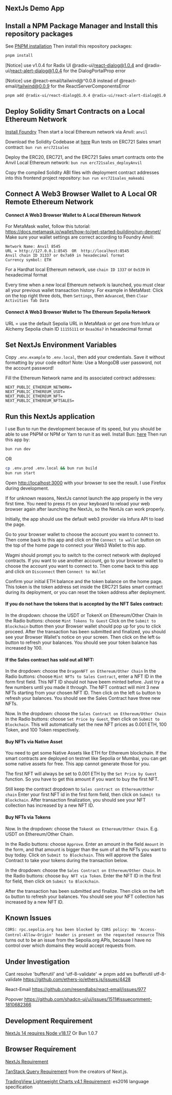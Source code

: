 ## NextJs Demo App

## Install a NPM Package Manager and Install this repository packages

See [PNPM installation](https://pnpm.io/installation)
Then install this repository packages:

```bash
pnpm install
```

[Notice] use v1.0.4 for Radix UI @radix-ui/react-dialog@1.0.4 and @radix-ui/react-alert-dialog@1.0.4 for the DialogPortalProp error

[Notice] use @react-email/tailwind@^0.0.8 instead of @react-email/tailwind@0.0.9 for the ReactServerComponentsError

```bash
pnpm add @radix-ui/react-dialog@1.0.4 @radix-ui/react-alert-dialog@1.0.4 @react-email/tailwind@^0.0.8
```

## Deploy Solidity Smart Contracts on a Local Ethereum Network

[Install Foundry](https://book.getfoundry.sh/getting-started/installation)
Then start a local Ethereum network via Anvil: `anvil`

Download the Solidity Codebase at [here](https://github.com/AuroraLantean/foundry-d2)
Run tests on ERC721 Sales smart contract: `bun run erc721sales`

Deploy the ERC20, ERC721, and the ERC721 Sales smart contracts onto the Anvil Local Ethereum network:
`bun run erc721sales_deployAnvil`

Copy the compiled Solidity ABI files with deployment contract addresses into this frontend project repository: `bun run erc721sales_makeabi`

## Connect A Web3 Browser Wallet to A Local OR Remote Ethereum Network

#### Connect A Web3 Browser Wallet to A Local Ethereum Network

For MetaMask wallet, follow this tutorial: https://docs.metamask.io/wallet/how-to/get-started-building/run-devnet/
Make sure your wallet settings are correct according to Foundry Anvil:

```
Network Name: Anvil 8545
URL = http://127.0.0.1:8545  OR  http://localhost:8545
Anvil chain ID 31337 or 0x7a69 in hexadecimal format
Currency symbol: ETH
```

For a Hardhat local Ethereum network, use `chain ID 1337` or `0x539` in hexadecimal format

Every time when a new local Ethereum network is launched, you must clear all your previous wallet transaction history. For example in MetaMast: Click on the top right three dots, then `Settings`, then `Advanced`, then `Clear Activities Tab Data`

#### Connect A Web3 Browser Wallet to The Ethereum Sepolia Network

URL = use the default Sepolia URL in MetaMask or get one from Infura or Alchemy
Sepolia chain ID `11155111` or `0xaa36a7` in hexadecimal format

## Set NextJs Environment Variables

Copy `.env.example` to `.env.local`, then add your credentials. Save it without formatting by your code editor!
Note: Use a MongoDB user password, not the account password!

Fill the Ethereum Network name and its associated contract addresses:

```
NEXT_PUBLIC_ETHEREUM_NETWORK=
NEXT_PUBLIC_ETHEREUM_USDT=
NEXT_PUBLIC_ETHEREUM_NFT=
NEXT_PUBLIC_ETHEREUM_NFTSALES=
```

## Run this NextJs application

I use Bun to run the development because of its speed, but you should be able to use PNPM or NPM or Yarn to run it as well.
Install Bun: [here](https://bun.sh/docs/installation)
Then run this app by:

```bash
bun run dev
```

OR

```bash
cp .env.prod .env.local && bun run build
bun run start
```

Open [http://localhost:3000](http://localhost:3000) with your browser to see the result. I use Firefox during development.

If for unknown reasons, NextJs cannot launch the app properly in the very first time. You need to press `F5` on your keyboard to reload your web browser again after launching the NextJs, so the NextJs can work properly.

Initially, the app should use the default web3 provider via Infura API to load the page.

Go to your browser wallet to choose the account you want to connect to. Then come back to this app and click on the `Connect to wallet` button on the top of the home page to connect your Web3 Wallet to this app.

Wagmi should prompt you to switch to the correct network with deployed contracts.
If you want to use another account, go to your browser wallet to choose the account you want to connect to. Then come back to this app and click on `Disconnect` then `Connect to Wallet`

Confirm your initial ETH balance and the token balance on the home page. This token is the token address set inside the ERC721 Sales smart contract during its deployment, or you can reset the token address after deployment.

#### If you do not have the tokens that is accepted by the NFT Sales contract:

In the dropdown: choose the USDT or TokenX on Ethereum/Other Chain
In the Radio buttons: choose `Mint Tokens To Guest`
Click on the `Submit to Blockchain` button then your Browser wallet should pop up for you to click proceed.
After the transaction has been submitted and finalized, you should see your Browser Wallet's notice on your screen. Then click on the left `Go` button to refresh your balances. You should see your token balance has increased by 100.

#### If the Sales contract has sold out all NFT:

In the dropdown: choose the `DragonNFT on Ethereum/Other Chain`
In the Radio buttons: choose `Mint NFTs to Sales Contract`, enter a NFT ID in the form first field. This NFT ID should not have beem minted before. Just try a few numbers until you made it through. The NFT contract will mint 3 new NFTs starting from your chosen NFT ID.
Then click on the left `Go` button to refresh your balances. You should see the Sales Contract have three new NFTs.

Now. In the dropdown: choose the `Sales Contract on Ethereum/Other Chain`
In the Radio buttons: choose `Set Price by Guest`, then click on `Submit to Blockchain`. This will automatically set the new NFT prices as 0.001 ETH, 100 Token, and 100 Token respectively.

#### Buy NFTs via Native Asset

You need to get some Native Assets like ETH for Ethereum blockchain. If the smart contracts are deployed on testnet like Sepolia or Mumbai, you can get some native assets for free. This app cannot generate those for you.

The first NFT will always be set to 0.001 ETH by the `Set Price by Guest` function. So you have to get this amount if you want to buy the first NFT.

Still keep the contract dropdown to `Sales contract on Ethereum/Other chain`
Enter your first NFT id in the first form field, then click on `Submit to Blockchain`. After transaction finalization, you should see your NFT collection has increased by a new NFT ID.

#### Buy NFTs via Tokens

Now. In the dropdown: choose the `TokenX on Ethereum/Other Chain`. E.g. USDT on Ethereum/Other Chain.

In the Radio buttons: choose `Approve`. Enter an amount in the field `Amount` in the form, and that amount is bigger than the sum of all the NFTs you want to buy today.
Click on `Submit to Blockchain`. This will approve the Sales Contract to take your tokens during the transaction below.

In the dropdown: choose the `Sales Contract on Ethereum/Other Chain`.
In the Radio buttons: choose `Buy NFT via Token`.
Enter the NFT ID in the first for field, then click on `Submit to Blockchain`.

After the transaction has been submitted and finalize. Then click on the left `Go` button to refresh your balances. You should see your NFT collection has increased by a new NFT ID.

## Known Issues

`CORS: rpc.sepolia.org has been blocked by CORS policy: No 'Access-Control-Allow-Origin' header is present on the requested resource`
This turns out to be an issue from the Sepolia.org APIs, because I have no control over which domains they would accept requests from.

## Under Investigation

Cant resolve 'bufferutil' and 'utf-8-validate'
=> pnpm add ws bufferutil utf-8-validate
https://github.com/ethers-io/ethers.js/issues/4428

React-Email
https://github.com/resendlabs/react-email/issues/977

Popover
https://github.com/shadcn-ui/ui/issues/1511#issuecomment-1810682366

## Development Requirement

[NextJs 14 requires Node v18.17](https://nextjs.org/blog/next-14) Or Bun 1.0.7

## Browser Requirement

[NextJs Requirement](https://nextjs.org/docs/getting-started/installation)

[TanStack Query Requirement](https://tanstack.com/query/latest/docs/react/installation) from the creators of Next.js.

[TradingView Lightweight Charts v4.1 Requirement](https://tradingview.github.io/lightweight-charts/docs#requirements): es2016 language specification
